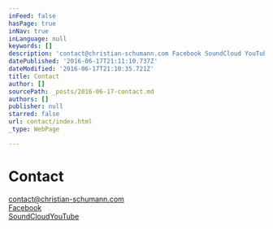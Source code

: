 ```yaml
---
inFeed: false
hasPage: true
inNav: true
inLanguage: null
keywords: []
description: 'contact@christian-schumann.com Facebook SoundCloud YouTube '
datePublished: '2016-06-17T21:11:10.737Z'
dateModified: '2016-06-17T21:10:35.721Z'
title: Contact
author: []
sourcePath: _posts/2016-06-17-contact.md
authors: []
publisher: null
starred: false
url: contact/index.html
_type: WebPage

---
```

# Contact

contact@christian-schumann.com  
[Facebook][0]  
[SoundCloud][1][YouTube][2]

[0]: https://www.facebook.com/ChristianSchumannOfficial/
[1]: https://soundcloud.com/christian-schumann-19
[2]: https://www.youtube.com/channel/UCj56p3tocTxOew_Gu_saDIQ
